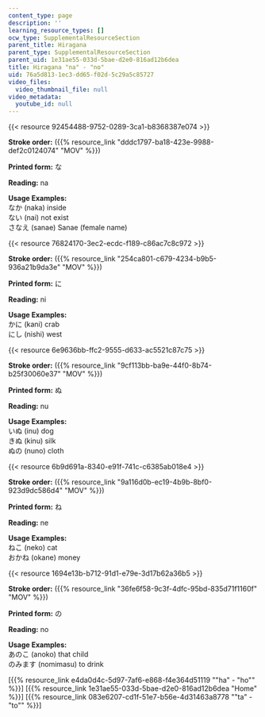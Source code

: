 ```yaml
---
content_type: page
description: ''
learning_resource_types: []
ocw_type: SupplementalResourceSection
parent_title: Hiragana
parent_type: SupplementalResourceSection
parent_uid: 1e31ae55-033d-5bae-d2e0-816ad12b6dea
title: Hiragana "na" - "no"
uid: 76a5d813-1ec3-dd65-f02d-5c29a5c85727
video_files:
  video_thumbnail_file: null
video_metadata:
  youtube_id: null
---
```


{{< resource 92454488-9752-0289-3ca1-b8368387e074 >}}

**Stroke order:** ({{% resource_link "dddc1797-ba18-423e-9988-def2c0124074" "MOV" %}})

**Printed form:** な

**Reading:** na

**Usage Examples:**  
なか (naka) inside  
ない (nai) not exist  
さなえ (sanae) Sanae (female name)

{{< resource 76824170-3ec2-ecdc-f189-c86ac7c8c972 >}}

**Stroke order:** ({{% resource_link "254ca801-c679-4234-b9b5-936a21b9da3e" "MOV" %}})

**Printed form:** に

**Reading:** ni

**Usage Examples:**  
かに (kani) crab  
にし (nishi) west

{{< resource 6e9636bb-ffc2-9555-d633-ac5521c87c75 >}}

**Stroke order:** ({{% resource_link "9cf113bb-ba9e-44f0-8b74-b25f30060e37" "MOV" %}})

**Printed form:** ぬ

**Reading:** nu

**Usage Examples:**  
いぬ (inu) dog  
きぬ (kinu) silk  
ぬの (nuno) cloth

{{< resource 6b9d691a-8340-e91f-741c-c6385ab018e4 >}}

**Stroke order:** ({{% resource_link "9a116d0b-ec19-4b9b-8bf0-923d9dc586d4" "MOV" %}})

**Printed form:** ね

**Reading:** ne

**Usage Examples:**  
ねこ (neko) cat  
おかね (okane) money

{{< resource 1694e13b-b712-91d1-e79e-3d17b62a36b5 >}}

**Stroke order:** ({{% resource_link "36fe6f58-9c3f-4dfc-95bd-835d71f1160f" "MOV" %}})

**Printed form:** の

**Reading:** no

**Usage Examples:**  
あのこ (anoko) that child  
のみます (nomimasu) to drink

  
\[{{% resource_link e4da0d4c-5d97-7af6-e868-f4e364d51119 "\"ha\" - \"ho\"" %}}\] \[{{% resource_link 1e31ae55-033d-5bae-d2e0-816ad12b6dea "Home" %}}\] \[{{% resource_link 083e6207-cd1f-51e7-b56e-4d31463a8778 "\"ta\" - \"to\"" %}}\]